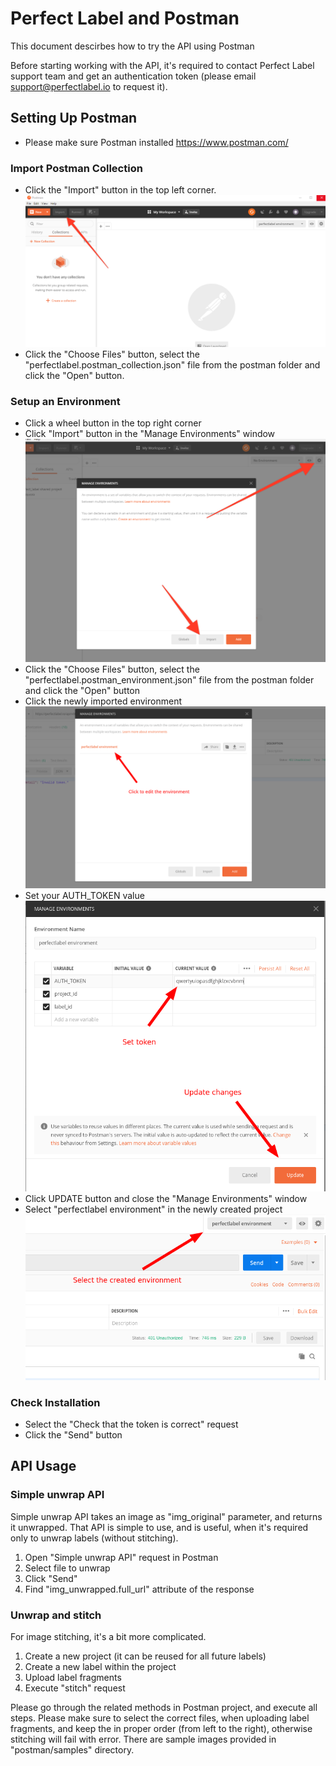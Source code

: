 
# Perfect Label and Postman
This document descirbes how to try the API using Postman

Before starting working with the API, it's required to contact Perfect Label support team and get an authentication token (please email support@perfectlabel.io to request it).

## Setting Up Postman

* Please make sure Postman installed https://www.postman.com/

### Import Postman Collection
* Click the "Import" button in the top left corner. ![Screenshot](/screenshots/postman-1.png)
* Click the "Choose Files" button, select the "perfectlabel.postman_collection.json" file from the postman folder and click the "Open" button.

### Setup an Environment
* Click a wheel button in the top right corner
* Click "Import" button in the "Manage Environments" window ![Screenshot](/screenshots/postman-2.png)
* Click the "Choose Files" button, select the "perfectlabel.postman_environment.json" file from the postman folder and click the "Open" button
* Click the newly imported environment ![Screenshot](/screenshots/postman-3.png)
* Set your AUTH_TOKEN value ![Screenshot](/screenshots/postman-4.png)
* Click UPDATE button and close the "Manage Environments" window
* Select "perfectlabel environment" in the newly created project ![Screenshot](/screenshots/postman-5.png)

### Check Installation
* Select the "Check that the token is correct" request
* Click the "Send" button

## API Usage

### Simple unwrap API
Simple unwrap API takes an image as "img_original" parameter, and returns it unwrapped.
That API is simple to use, and is useful, when it's required only to unwrap labels
(without stitching).
1. Open "Simple unwrap API" request in Postman
2. Select file to unwrap
3. Click "Send"
4. Find "img_unwrapped.full_url" attribute of the response

### Unwrap and stitch

For image stitching, it's a bit more complicated.

1. Create a new project (it can be reused for all future labels)
2. Create a new label within the project
3. Upload label fragments
4. Execute "stitch" request

Please go through the related methods in Postman project, and execute all steps.
Please make sure to select the correct files, when uploading label fragments, and
keep the in proper order (from left to the right), otherwise stitching will fail
with error.
There are sample images provided in "postman/samples" directory.
